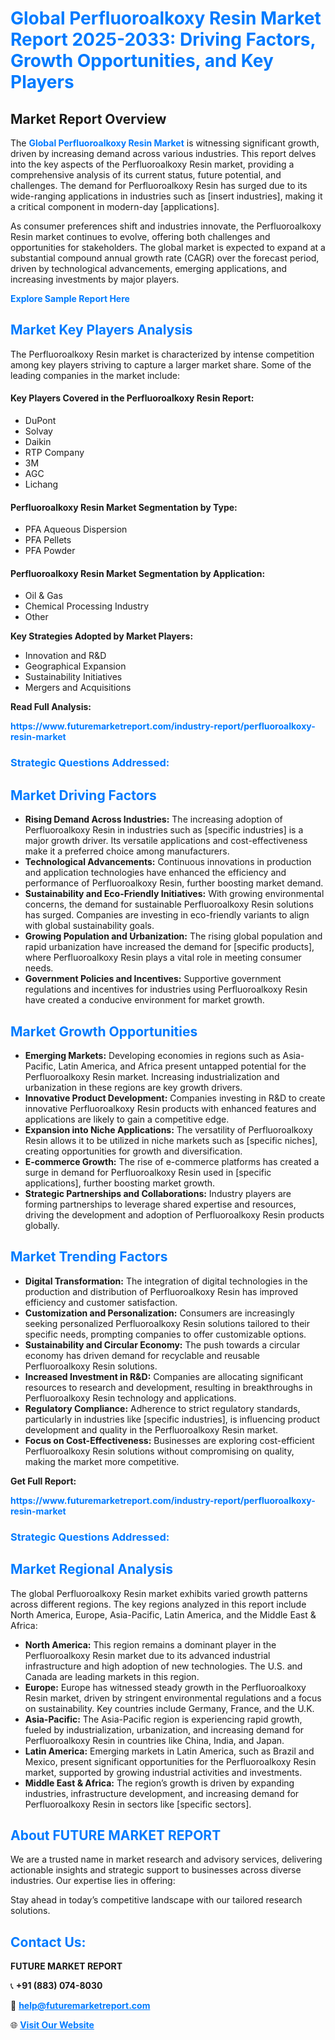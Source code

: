 <h1 style="color: #007BFF;">Global Perfluoroalkoxy Resin Market Report 2025-2033: Driving Factors, Growth Opportunities, and Key Players</h1>

<section id="overview">
<h2>Market Report Overview</h2>
<p>The <a href="https://www.futuremarketreport.com/industry-report/perfluoroalkoxy-resin-market" style="color: #007BFF; text-decoration: none;"><strong>Global Perfluoroalkoxy Resin Market</strong></a> is witnessing significant growth, driven by increasing demand across various industries. This report delves into the key aspects of the Perfluoroalkoxy Resin market, providing a comprehensive analysis of its current status, future potential, and challenges. The demand for Perfluoroalkoxy Resin has surged due to its wide-ranging applications in industries such as [insert industries], making it a critical component in modern-day [applications].</p>
<p>As consumer preferences shift and industries innovate, the Perfluoroalkoxy Resin market continues to evolve, offering both challenges and opportunities for stakeholders. The global market is expected to expand at a substantial compound annual growth rate (CAGR) over the forecast period, driven by technological advancements, emerging applications, and increasing investments by major players.</p>
</section>

<section id="overview">
<p><a href="https://www.futuremarketreport.com/request-sample/reportId=85349" style="color: #007BFF; text-decoration: none;"><strong>Explore Sample Report Here</strong></a></p>
</section>

<section id="key-players">
<h2 style="color: #007BFF;">Market Key Players Analysis</h2>
<p>The Perfluoroalkoxy Resin market is characterized by intense competition among key players striving to capture a larger market share. Some of the leading companies in the market include:</p>
<h4>Key Players Covered in the Perfluoroalkoxy Resin Report:</h4>
<ul><li>DuPont</li><li>Solvay</li><li>Daikin</li><li>RTP Company</li><li>3M</li><li>AGC</li><li>Lichang</li></ul>
<h4>Perfluoroalkoxy Resin Market Segmentation by Type:</h4>
<ul><li>PFA Aqueous Dispersion</li><li>PFA Pellets</li><li>PFA Powder</li></ul>

<h4>Perfluoroalkoxy Resin Market Segmentation by Application:</h4>
<ul><li>Oil &amp; Gas</li><li>Chemical Processing Industry</li><li>Other</li></ul>
<p><strong>Key Strategies Adopted by Market Players:</strong></p>
<ul>
<li>Innovation and R&D</li>
<li>Geographical Expansion</li>
<li>Sustainability Initiatives</li>
<li>Mergers and Acquisitions</li>
</ul>
</section>

<section>
<p><strong>Read Full Analysis: </strong></p><a href="https://www.futuremarketreport.com/industry-report/perfluoroalkoxy-resin-market" style="color: #007BFF; text-decoration: none;"><strong>https://www.futuremarketreport.com/industry-report/perfluoroalkoxy-resin-market</strong></a>
<h3 style="color: #007BFF;">Strategic Questions Addressed:</h3>
</section>

<section id="driving-factors">
<h2 style="color: #007BFF;">Market Driving Factors</h2>
<ul>
<li><strong>Rising Demand Across Industries:</strong> The increasing adoption of Perfluoroalkoxy Resin in industries such as [specific industries] is a major growth driver. Its versatile applications and cost-effectiveness make it a preferred choice among manufacturers.</li>
<li><strong>Technological Advancements:</strong> Continuous innovations in production and application technologies have enhanced the efficiency and performance of Perfluoroalkoxy Resin, further boosting market demand.</li>
<li><strong>Sustainability and Eco-Friendly Initiatives:</strong> With growing environmental concerns, the demand for sustainable Perfluoroalkoxy Resin solutions has surged. Companies are investing in eco-friendly variants to align with global sustainability goals.</li>
<li><strong>Growing Population and Urbanization:</strong> The rising global population and rapid urbanization have increased the demand for [specific products], where Perfluoroalkoxy Resin plays a vital role in meeting consumer needs.</li>
<li><strong>Government Policies and Incentives:</strong> Supportive government regulations and incentives for industries using Perfluoroalkoxy Resin have created a conducive environment for market growth.</li>
</ul>
</section>

<section id="growth-opportunities">
<h2 style="color: #007BFF;">Market Growth Opportunities</h2>
<ul>
<li><strong>Emerging Markets:</strong> Developing economies in regions such as Asia-Pacific, Latin America, and Africa present untapped potential for the Perfluoroalkoxy Resin market. Increasing industrialization and urbanization in these regions are key growth drivers.</li>
<li><strong>Innovative Product Development:</strong> Companies investing in R&D to create innovative Perfluoroalkoxy Resin products with enhanced features and applications are likely to gain a competitive edge.</li>
<li><strong>Expansion into Niche Applications:</strong> The versatility of Perfluoroalkoxy Resin allows it to be utilized in niche markets such as [specific niches], creating opportunities for growth and diversification.</li>
<li><strong>E-commerce Growth:</strong> The rise of e-commerce platforms has created a surge in demand for Perfluoroalkoxy Resin used in [specific applications], further boosting market growth.</li>
<li><strong>Strategic Partnerships and Collaborations:</strong> Industry players are forming partnerships to leverage shared expertise and resources, driving the development and adoption of Perfluoroalkoxy Resin products globally.</li>
</ul>
</section>

<section id="trending-factors">
<h2 style="color: #007BFF;">Market Trending Factors</h2>
<ul>
<li><strong>Digital Transformation:</strong> The integration of digital technologies in the production and distribution of Perfluoroalkoxy Resin has improved efficiency and customer satisfaction.</li>
<li><strong>Customization and Personalization:</strong> Consumers are increasingly seeking personalized Perfluoroalkoxy Resin solutions tailored to their specific needs, prompting companies to offer customizable options.</li>
<li><strong>Sustainability and Circular Economy:</strong> The push towards a circular economy has driven demand for recyclable and reusable Perfluoroalkoxy Resin solutions.</li>
<li><strong>Increased Investment in R&D:</strong> Companies are allocating significant resources to research and development, resulting in breakthroughs in Perfluoroalkoxy Resin technology and applications.</li>
<li><strong>Regulatory Compliance:</strong> Adherence to strict regulatory standards, particularly in industries like [specific industries], is influencing product development and quality in the Perfluoroalkoxy Resin market.</li>
<li><strong>Focus on Cost-Effectiveness:</strong> Businesses are exploring cost-efficient Perfluoroalkoxy Resin solutions without compromising on quality, making the market more competitive.</li>
</ul>
</section>

<section>
<p><strong>Get Full Report: </strong></p><a href="https://www.futuremarketreport.com/industry-report/perfluoroalkoxy-resin-market" style="color: #007BFF; text-decoration: none;"><strong>https://www.futuremarketreport.com/industry-report/perfluoroalkoxy-resin-market</strong></a>
<h3 style="color: #007BFF;">Strategic Questions Addressed:</h3>
</section>


<section id="regional-analysis">
<h2 style="color: #007BFF;">Market Regional Analysis</h2>
<p>The global Perfluoroalkoxy Resin market exhibits varied growth patterns across different regions. The key regions analyzed in this report include North America, Europe, Asia-Pacific, Latin America, and the Middle East & Africa:</p>
<ul>
<li><strong>North America:</strong> This region remains a dominant player in the Perfluoroalkoxy Resin market due to its advanced industrial infrastructure and high adoption of new technologies. The U.S. and Canada are leading markets in this region.</li>
<li><strong>Europe:</strong> Europe has witnessed steady growth in the Perfluoroalkoxy Resin market, driven by stringent environmental regulations and a focus on sustainability. Key countries include Germany, France, and the U.K.</li>
<li><strong>Asia-Pacific:</strong> The Asia-Pacific region is experiencing rapid growth, fueled by industrialization, urbanization, and increasing demand for Perfluoroalkoxy Resin in countries like China, India, and Japan.</li>
<li><strong>Latin America:</strong> Emerging markets in Latin America, such as Brazil and Mexico, present significant opportunities for the Perfluoroalkoxy Resin market, supported by growing industrial activities and investments.</li>
<li><strong>Middle East & Africa:</strong> The region’s growth is driven by expanding industries, infrastructure development, and increasing demand for Perfluoroalkoxy Resin in sectors like [specific sectors].</li>
</ul>
</section>

<footer>
<h2 style="color: #007BFF;">About FUTURE MARKET REPORT</h2>
<p>We are a trusted name in market research and advisory services, delivering actionable insights and strategic support to businesses across diverse industries. Our expertise lies in offering:</p>

<p>Stay ahead in today’s competitive landscape with our tailored research solutions.</p>

<h2 style="color: #007BFF;">Contact Us:</h2>
<p><strong>FUTURE MARKET REPORT</strong></p>
<p>📞 <strong>+91 (883) 074-8030</strong></p>
<p>📧 <strong><a href="mailto:help@futuremarketreport.com" style="color: #007BFF;">help@futuremarketreport.com</a></strong></p>
<p>🌐 <strong><a href="https://www.futuremarketreport.com/" style="color: #007BFF;">Visit Our Website</a></strong></p>
</footer>